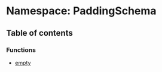 # Namespace: PaddingSchema

## Table of contents

### Functions

* [empty](/en/auto-docs/fixed-layout-editor/functions/PaddingSchema.empty.md)
